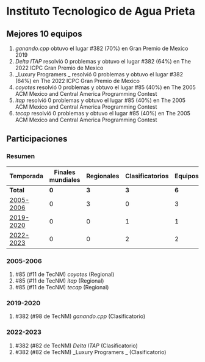 ---
---

# Instituto Tecnologico de Agua Prieta

## Mejores 10 equipos

1. _ganando.cpp_ obtuvo el lugar #382 (70%) en Gran Premio de Mexico 2019
1. _Delta ITAP_ resolvió 0 problemas y obtuvo el lugar #382 (64%) en The 2022 ICPC Gran Premio de Mexico
1. _Luxury Programers _ resolvió 0 problemas y obtuvo el lugar #382 (64%) en The 2022 ICPC Gran Premio de Mexico
1. _coyotes_ resolvió 0 problemas y obtuvo el lugar #85 (40%) en The 2005 ACM Mexico and Central America Programming Contest
1. _itap_ resolvió 0 problemas y obtuvo el lugar #85 (40%) en The 2005 ACM Mexico and Central America Programming Contest
1. _tecap_ resolvió 0 problemas y obtuvo el lugar #85 (40%) en The 2005 ACM Mexico and Central America Programming Contest

## Participaciones

### Resumen

| Temporada | Finales mundiales | Regionales | Clasificatorios | Equipos |
| --- | --- | --- | --- | --- |
| **Total** | **0** | **3** | **3** | **6** |
| [2005-2006](#2005-2006) | 0 | 3 | 0 | 3 |
| [2019-2020](#2019-2020) | 0 | 0 | 1 | 1 |
| [2022-2023](#2022-2023) | 0 | 0 | 2 | 2 |

### 2005-2006

1. #85 (#11 de TecNM) _coyotes_ (Regional)
1. #85 (#11 de TecNM) _itap_ (Regional)
1. #85 (#11 de TecNM) _tecap_ (Regional)

### 2019-2020

1. #382 (#98 de TecNM) _ganando.cpp_ (Clasificatorio)

### 2022-2023

1. #382 (#82 de TecNM) _Delta ITAP_ (Clasificatorio)
1. #382 (#82 de TecNM) _Luxury Programers _ (Clasificatorio)



